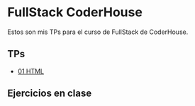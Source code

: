 # FullStack CoderHouse

Estos son mis TPs para el curso de FullStack de CoderHouse.


## TPs

- [01 HTML](TPs/01/Archivos)

## Ejercicios en clase
